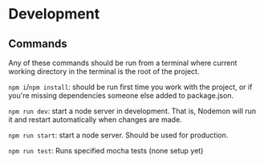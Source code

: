 # Development

## Commands

Any of these commands should be run from a terminal where current working directory in the terminal is the root of the project.

`npm i`/`npm install`: should be run first time you work with the project, or if you're missing dependencies someone else added to package.json.

`npm run dev`: start a node server in development. That is, Nodemon will run it and restart automatically when changes are made.

`npm run start`: start a node server. Should be used for production.

`npm run test`: Runs specified mocha tests (none setup yet)